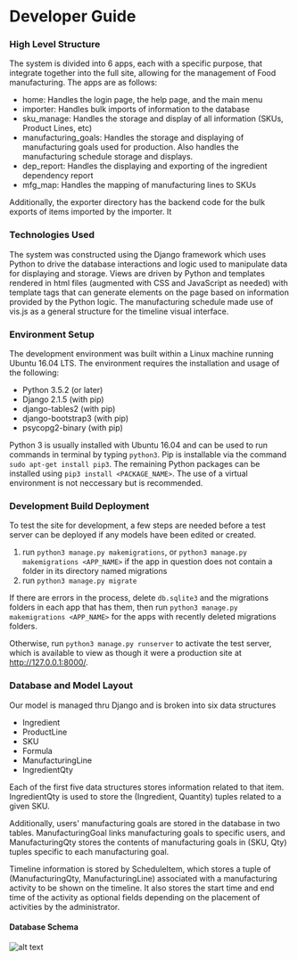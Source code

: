 # Developer Guide
### High Level Structure
The system is divided into 6 apps, each with a specific purpose, that integrate together into the full site, allowing for the management of Food manufacturing.
The apps are as follows:
* home: Handles the login page, the help page, and the main menu
* importer: Handles bulk imports of information to the database
* sku_manage: Handles the storage and display of all information (SKUs, Product Lines, etc)
* manufacturing_goals: Handles the storage and displaying of manufacturing goals used for production. Also handles the manufacturing schedule storage and displays.
* dep_report: Handles the displaying and exporting of the ingredient dependency report
* mfg_map: Handles the mapping of manufacturing lines to SKUs

Additionally, the exporter directory has the backend code for the bulk exports of items imported by the importer. It
### Technologies Used
The system was constructed using the Django framework which uses Python to drive the database interactions and logic used to manipulate data for displaying and storage. Views are driven by Python and templates rendered in html files (augmented with CSS and JavaScript as needed) with template tags that can generate elements on the page based on information provided by the Python logic. The manufacturing schedule made use of vis.js as a general structure for the timeline visual interface.
### Environment Setup
The development environment was built within a Linux machine running Ubuntu 16.04 LTS. The environment requires the installation and usage of the following: 
* Python 3.5.2 (or later)
* Django 2.1.5 (with pip)
* django-tables2 (with pip)
* django-bootstrap3 (with pip)
* psycopg2-binary (with pip)

Python 3 is usually installed with Ubuntu 16.04 and can be used to run commands in terminal by typing `python3`. Pip is installable via the command `sudo apt-get install pip3`. The remaining Python packages can be installed using `pip3 install <PACKAGE_NAME>`. The use of a virtual environment is not neccessary but is recommended.
### Development Build Deployment
To test the site for development, a few steps are needed before a test server can be deployed if any models have been edited or created.
1. run `python3 manage.py makemigrations`, or `python3 manage.py makemigrations <APP_NAME>` if the app in question does not contain a folder in its directory named migrations
2. run `python3 manage.py migrate`

If there are errors in the process, delete `db.sqlite3` and the migrations folders in each app that has them, then run `python3 manage.py makemigrations <APP_NAME>` for the apps with recently deleted migrations folders.

Otherwise, run `python3 manage.py runserver` to activate the test server, which is available to view as though it were a production site at http://127.0.0.1:8000/.
### Database and Model Layout
Our model is managed thru Django and is broken into six data structures
* Ingredient
* ProductLine
* SKU
* Formula
* ManufacturingLine
* IngredientQty

Each of the first five data structures stores information related to that item.  IngredientQty is used to store the (Ingredient, Quantity) tuples related to a given SKU.  

Additionally, users' manufacturing goals are stored in the database in two tables.  ManufacturingGoal links manufacturing goals to specific users, and ManufacturingQty stores the contents of manufacturing goals in (SKU, Qty) tuples specific to each manufacturing goal.

Timeline information is stored by ScheduleItem, which stores a tuple of (ManufacturingQty, ManufacturingLine) associated with a manufacturing activity to be shown on the timeline. It also stores the start time and end time of the activity as optional fields depending on the placement of activities by the administrator.

#### Database Schema
![alt text](https://i.imgur.com/7OgXuVk.png "Database Schema")
